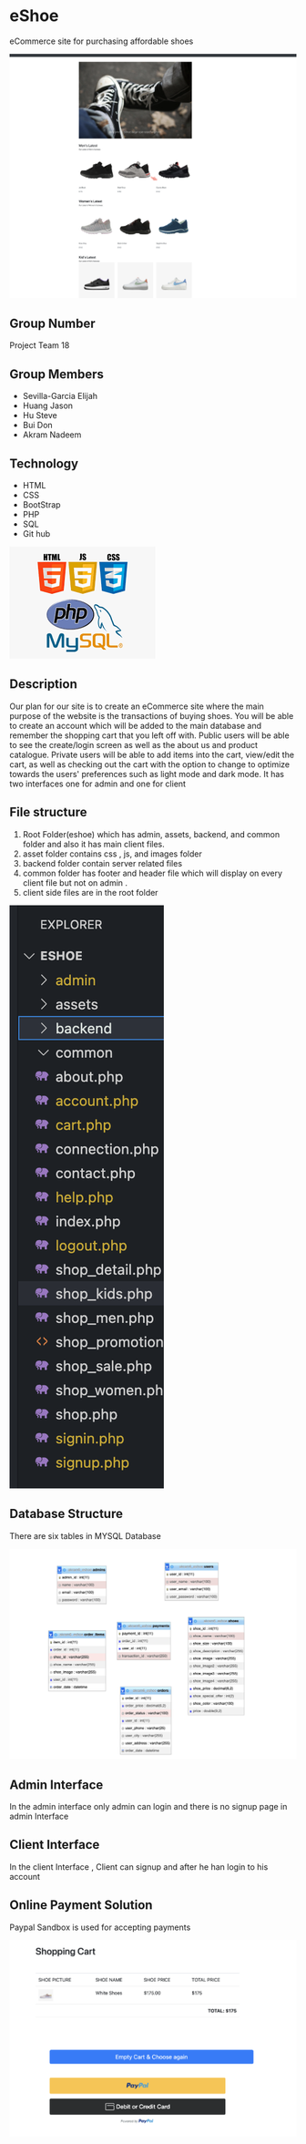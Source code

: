 # eShoe

eCommerce site for purchasing affordable shoes 




![eShoe](https://github.com/nakram6/eshoe/blob/main/assets/imgs/Screen%20Shot%202022-08-10%20at%208.27.26%20PM.png)


## Group Number
   
   Project Team 18
   
   
## Group Members
   
   - Sevilla-Garcia Elijah
   -  Huang Jason
   -  Hu Steve
   -  Bui Don
   -  Akram Nadeem
   
   
   


## Technology

- HTML
- CSS
- BootStrap
- PHP
- SQL
- Git hub


![logo](https://github.com/nakram6/eshoe/blob/main/assets/imgs/images%20(1).png?raw=true)


## Description

Our plan for our site is to create an eCommerce site where the main purpose of the website is the transactions of buying shoes. You will be able to create an account which will be added to the main database and remember the shopping cart that you left off with. Public users will be able to see the create/login screen as well as the about us and product catalogue. Private users will be able to add items into the cart, view/edit the cart, as well as checking out the cart with the option to change to optimize towards the users' preferences such as light mode and dark mode. It has two interfaces one for admin and one for client


## File structure
1. Root Folder(eshoe)  which has admin, assets, backend, and common folder and also it has main client files.
2. asset folder contains css , js, and images folder
3. backend folder contain server related files
4. common folder has footer and header file which will display on every client file but not on admin . 
5. client side files are in the root folder

![structure](https://github.com/nakram6/eshoe/blob/main/assets/imgs/Screen%20Shot%202022-08-10%20at%2010.24.16%20PM.png?raw=true)


## Database Structure

There are six tables in MYSQL Database


![DB](https://github.com/nakram6/eshoe/blob/main/assets/imgs/Screen%20Shot%202022-08-10%20at%2010.09.00%20PM.png?raw=true)


## Admin Interface
In the admin interface only admin can login and there is no signup page in admin Interface



## Client Interface

In the client Interface , Client can signup and after he han login to his account





## Online Payment Solution

Paypal Sandbox is used for accepting payments


![payment](https://github.com/nakram6/eshoe/blob/main/assets/imgs/Screen%20Shot%202022-08-10%20at%2010.38.58%20PM.png?raw=true)








